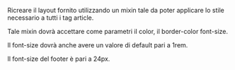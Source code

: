 Ricreare il layout fornito utilizzando un mixin tale da poter applicare lo stile necessario a tutti i tag article.

Tale mixin dovrà accettare come parametri 
il color, 
il border-color 
font-size. 

Il font-size dovrà anche avere un valore di default pari a 1rem.

Il font-size del footer è pari a 24px.